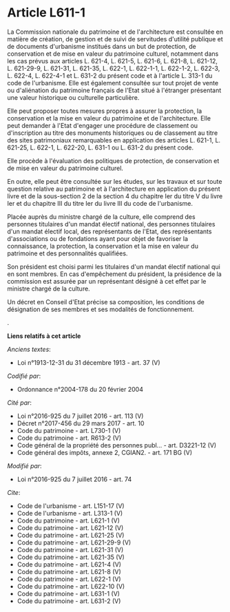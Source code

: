 # Article L611-1

La Commission nationale du patrimoine et de l'architecture est consultée en matière de création, de gestion et de suivi de
servitudes d'utilité publique et de documents d'urbanisme institués dans un but de protection, de conservation et de mise en
valeur du patrimoine culturel, notamment dans les cas prévus aux articles L. 621-4, L. 621-5, L. 621-6, L. 621-8, L. 621-12,
L. 621-29-9, L. 621-31, L. 621-35, L. 622-1, L. 622-1-1, L. 622-1-2, L. 622-3, L. 622-4, L. 622-4-1 et L. 631-2 du présent
code et à l'article L. 313-1 du code de l'urbanisme. Elle est également consultée sur tout projet de vente ou d'aliénation du
patrimoine français de l'Etat situé à l'étranger présentant une valeur historique ou culturelle particulière. 

Elle peut proposer toutes mesures propres à assurer la protection, la conservation et la mise en valeur du patrimoine et de
l'architecture. Elle peut demander à l'Etat d'engager une procédure de classement ou d'inscription au titre des monuments
historiques ou de classement au titre des sites patrimoniaux remarquables en application des articles L. 621-1, L. 621-25, L.
622-1, L. 622-20, L. 631-1 ou L. 631-2 du présent code. 

Elle procède à l'évaluation des politiques de protection, de conservation et de mise en valeur du patrimoine culturel. 

En outre, elle peut être consultée sur les études, sur les travaux et sur toute question relative au patrimoine et à
l'architecture en application du présent livre et de la sous-section 2 de la section 4 du chapitre Ier du titre V du livre
Ier et du chapitre III du titre Ier du livre III du code de l'urbanisme. 

Placée auprès du ministre chargé de la culture, elle comprend des personnes titulaires d'un mandat électif national, des
personnes titulaires d'un mandat électif local, des représentants de l'Etat, des représentants d'associations ou de
fondations ayant pour objet de favoriser la connaissance, la protection, la conservation et la mise en valeur du patrimoine
et des personnalités qualifiées. 

Son président est choisi parmi les titulaires d'un mandat électif national qui en sont membres. En cas d'empêchement du
président, la présidence de la commission est assurée par un représentant désigné à cet effet par le ministre chargé de la
culture. 

Un décret en Conseil d'Etat précise sa composition, les conditions de désignation de ses membres et ses modalités de
fonctionnement.

.

**Liens relatifs à cet article**

_Anciens textes_:

  - Loi n°1913-12-31 du 31 décembre 1913 - art. 37 (V)

_Codifié par_:

  - Ordonnance n°2004-178 du 20 février 2004

_Cité par_:

  - Loi n°2016-925 du 7 juillet 2016 - art. 113 (V)
  - Décret n°2017-456 du 29 mars 2017 - art. 10
  - Code du patrimoine - art. L730-1 (V)
  - Code du patrimoine - art. R613-2 (V)
  - Code général de la propriété des personnes publ... - art. D3221-12 (V)
  - Code général des impôts, annexe 2, CGIAN2. - art. 171 BG (V)

_Modifié par_:

  - Loi n°2016-925 du 7 juillet 2016 - art. 74

_Cite_:

  - Code de l'urbanisme - art. L151-17 (V)
  - Code de l'urbanisme - art. L313-1 (V)
  - Code du patrimoine - art. L621-1 (V)
  - Code du patrimoine - art. L621-12 (V)
  - Code du patrimoine - art. L621-25 (V)
  - Code du patrimoine - art. L621-29-9 (V)
  - Code du patrimoine - art. L621-31 (V)
  - Code du patrimoine - art. L621-35 (V)
  - Code du patrimoine - art. L621-4 (V)
  - Code du patrimoine - art. L621-8 (V)
  - Code du patrimoine - art. L622-1 (V)
  - Code du patrimoine - art. L622-10 (V)
  - Code du patrimoine - art. L631-1 (V)
  - Code du patrimoine - art. L631-2 (V)
